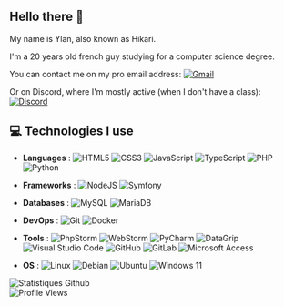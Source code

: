 ## Hello there 👀

My name is Ylan, also known as Hikari.

I'm a 20 years old french guy studying for a computer science degree.

You can contact me on my pro email address: [![Gmail](https://img.shields.io/badge/Gmail-EA4335?logo=gmail&logoColor=fff&style=for-the-badge)](mailto:ylan.nicolas52600@gmail.com) 

Or on Discord, where I'm mostly active (when I don't have a class): [![Discord](https://img.shields.io/badge/Discord-5865F2?logo=discord&logoColor=fff&style=for-the-badge)](https://discord.com/users/387634828247564299)

## 💻 Technologies I use
- **Languages** :
![HTML5](https://img.shields.io/badge/html5-%23E34F26.svg?style=for-the-badge&logo=html5&logoColor=white)
![CSS3](https://img.shields.io/badge/css3-%231572B6.svg?style=for-the-badge&logo=css3&logoColor=white)
![JavaScript](https://img.shields.io/badge/javascript-%23323330.svg?style=for-the-badge&logo=javascript&logoColor=%23F7DF1E)
![TypeScript](https://img.shields.io/badge/TypeScript-007ACC.svg?style=for-the-badge&logo=typescript&logoColor=white)
![PHP](https://img.shields.io/badge/php-%23777BB4.svg?style=for-the-badge&logo=php&logoColor=white)
![Python](https://img.shields.io/badge/python-3670A0?style=for-the-badge&logo=python&logoColor=ffdd54)

- **Frameworks** :
![NodeJS](https://img.shields.io/badge/node.js-6DA55F?style=for-the-badge&logo=node.js&logoColor=white)
![Symfony](https://img.shields.io/badge/symfony-%23000000.svg?style=for-the-badge&logo=symfony&logoColor=white)

- **Databases** :
![MySQL](https://img.shields.io/badge/mysql-4479A1.svg?style=for-the-badge&logo=mysql&logoColor=white)
![MariaDB](https://img.shields.io/badge/MariaDB-003545?logo=mariadb&logoColor=fff&style=for-the-badge)

- **DevOps** :
![Git](https://img.shields.io/badge/git-%23F05033.svg?style=for-the-badge&logo=git&logoColor=white)
![Docker](https://img.shields.io/badge/docker-%230db7ed.svg?style=for-the-badge&logo=docker&logoColor=white)

- **Tools** :
![PhpStorm](https://img.shields.io/badge/phpstorm-143?style=for-the-badge&logo=phpstorm&logoColor=black&color=black&labelColor=darkorchid)
![WebStorm](https://img.shields.io/badge/WebStorm-000?logo=webstorm&logoColor=black&color=black&labelColor=%23fbfe50&style=for-the-badge)
![PyCharm](https://img.shields.io/badge/PyCharm-000?logo=pycharm&logoColor=black&color=black&labelColor=%2352de7c&style=for-the-badge)
![DataGrip](https://img.shields.io/badge/DataGrip-000?logo=datagrip&logoColor=black&color=black&labelColor=%2325d38d&style=for-the-badge)
![Visual Studio Code](https://img.shields.io/badge/Visual%20Studio%20Code-0078d7.svg?style=for-the-badge&logo=visual-studio-code&logoColor=white)
![GitHub](https://img.shields.io/badge/github-%23121011.svg?style=for-the-badge&logo=github&logoColor=white)
![GitLab](https://img.shields.io/badge/gitlab-%23181717.svg?style=for-the-badge&logo=gitlab&logoColor=white)
![Microsoft Access](https://img.shields.io/badge/Microsoft%20Access-A4373A?logo=microsoftaccess&logoColor=fff&style=for-the-badge)

- **OS** :
![Linux](https://img.shields.io/badge/Linux-FCC624?style=for-the-badge&logo=linux&logoColor=black)
![Debian](https://img.shields.io/badge/Debian-D70A53?style=for-the-badge&logo=debian&logoColor=white)
![Ubuntu](https://img.shields.io/badge/Ubuntu-E95420?style=for-the-badge&logo=ubuntu&logoColor=white)
![Windows 11](https://img.shields.io/badge/Windows%2011-%230079d5.svg?style=for-the-badge&logo=Windows%2011&logoColor=white)

![Statistiques Github](https://github-readme-stats.vercel.app/api/top-langs/?username=HikariYlan&theme=buefy&hide_border=true)  
![Profile Views](https://komarev.com/ghpvc/?username=hikariylan&base=68)
